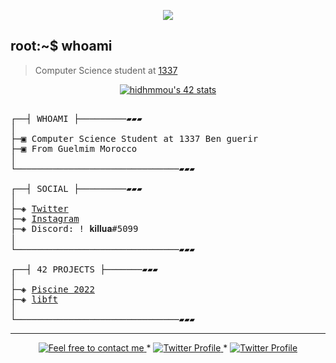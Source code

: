 </p>
<p align="center">  
<img src ="https://cdn.dribbble.com/users/2495095/screenshots/6022014/media/bde6ebc855e312547d5f791f427de779.gif">
</p>

## root:~$ whoami
>  Computer Science student at [1337](https://1337.ma/en/)

<p align="center">
<a href="https://github.com/ft-killua"><img src="https://badge.mediaplus.ma/colorfulwaves/hidhmmou" alt="hidhmmou's 42 stats" /></a>
</p>



<pre>

┌──┤ WHOAMI ├─────────▰▰▰
│
├─▣ Computer Science Student at 1337 Ben guerir
├─▣ From Guelmim Morocco
│
└───────────────────────────────▰▰▰

┌──┤ SOCIAL ├─────────▰▰▰
│
├─◈ <a href="https://twitter.com/Has1idh">Twitter</a>
├─◈ <a href="https://www.instagram.com/has.san.404">Instagram</a>
├─◈ Discord: ! 𝐤𝐢𝐥𝐥𝐮𝐚#5099
│
└───────────────────────────────▰▰▰

┌──┤ 42 PROJECTS ├───────▰▰▰
│
├─◈ <a href="https://github.com/ft-killua/1337/tree/master/Piscine-2021">Piscine 2022</a>
├─◈ <a href="https://github.com/ft-killua/libft">libft</a>
│
└───────────────────────────────▰▰▰
</pre>

--------------

<p align="center">
	<a href="mailto:hassanidhmmou.edu@gmail.com">
		<img alt="Feel free to contact me" src="https://img.shields.io/badge/-Ask_me_anything-blue?style=flat&logo=Gmail&logoColor=white&link=mailto:achraf.elkhnissi@gmail.com" />
	</a>
	<span> * </span>
	<a href="https://twitter.com/Has1_idh">
		<img alt="Twitter Profile" src="https://badgen.net/badge/icon/twitter?icon=twitter&label" />
	</a>
		<span> * </span>
	<a href="https://https://discord.com/users/! 𝐤𝐢𝐥𝐥𝐮𝐚#5099">
		<img alt="Twitter Profile" src="https://badgen.net/badge/icon/discord?icon=discord&label" />
	</a>
